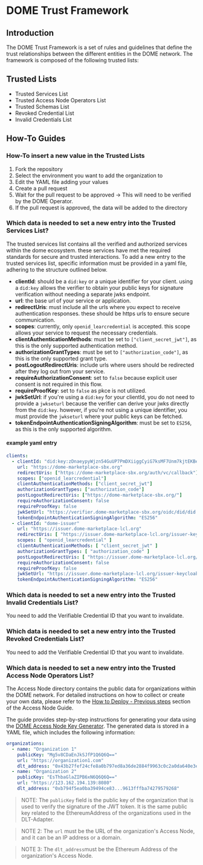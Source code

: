 # DOME Trust Framework

## Introduction

The DOME Trust Framework is a set of rules and guidelines that define the trust relationships between the different entities in the DOME network. The framework is composed of the following trusted lists:

## Trusted Lists
* Trusted Services List
* Trusted Access Node Operators List
* Trusted Schemas List
* Revoked Credential List
* Invalid Credentials List

## How-To Guides

### How-To insert a new value in the Trusted Lists

1. Fork the repository
2. Select the environment you want to add the organization to
3. Edit the YAML file adding your values
4. Create a pull request
5. Wait for the pull request to be approved → This will need to be verified by the DOME Operator.
6. If the pull request is approved, the data will be added to the directory

### Which data is needed to set a new entry into the Trusted Services List?

The trusted services list contains all the verified and authorized services within the dome ecosystem. these services have met the required standards for secure and trusted interactions. To add a new entry to the trusted services list, specific information must be provided in a yaml file, adhering to the structure outlined below.
 
- **clientId**: should be a `did:key` or a unique identifier for your client. using a `did:key` allows the verifier to obtain your public keys for signature verification without needing a separate jwks endpoint.
- **url**: the base url of your service or application.
- **redirectUris**: must include all the urls where you expect to receive authentication responses. these should be https urls to ensure secure communication.
- **scopes**: currently, only `openid_learcredential` is accepted. this scope allows your service to request the necessary credentials.
- **clientAuthenticationMethods**: must be set to `["client_secret_jwt"]`, as this is the only supported authentication method.
- **authorizationGrantTypes**: must be set to `["authorization_code"]`, as this is the only supported grant type.
- **postLogoutRedirectUris**: include urls where users should be redirected after they log out from your service.
- **requireAuthorizationConsent**: set to `false` because explicit user consent is not required in this flow.
- **requireProofKey**: set to `false` as pkce is not utilized.
- **jwkSetUrl**: if you're using a `did:key` for your clientId, you do not need to provide a `jwkseturl` because the verifier can derive your jwks directly from the `did:key`. however, if you're not using a unique identifier, you must provide the `jwkseturl` where your public keys can be fetched.
- **tokenEndpointAuthenticationSigningAlgorithm**: must be set to `ES256`, as this is the only supported algorithm.

#### example yaml entry

```yaml
clients:
  - clientId: "did:key:zDnaeypyWjzn54GuUP7PmDXiiggCyiG7ksMF7Unm7kjtEKBez"
    url: "https://dome-marketplace-sbx.org"
    redirectUris: ["https://dome-marketplace-sbx.org/auth/vc/callback"]
    scopes: ["openid_learcredential"]
    clientAuthenticationMethods: ["client_secret_jwt"]
    authorizationGrantTypes: ["authorization_code"]
    postLogoutRedirectUris: ["https://dome-marketplace-sbx.org/"]
    requireAuthorizationConsent: false
    requireProofKey: false
    jwkSetUrl: "https://verifier.dome-marketplace-sbx.org/oidc/did/did:key:zDnaeypyWjzn54GuUP7PmDXiiggCyiG7ksMF7Unm7kjtEKBez"
    tokenEndpointAuthenticationSigningAlgorithm: "ES256"
  - clientId: "dome-issuer"
    url: "https://issuer.dome-marketplace-lcl.org"
    redirectUris: [ "https://issuer.dome-marketplace-lcl.org/issuer-keycloak/realms/CredentialIssuer/broker/vc/endpoint" ]
    scopes: [ "openid_learcredential" ]
    clientAuthenticationMethods: [ "client_secret_jwt" ]
    authorizationGrantTypes: [ "authorization_code" ]
    postLogoutRedirectUris: [ "https://issuer.dome-marketplace-lcl.org/issuer-keycloak" ]
    requireAuthorizationConsent: false
    requireProofKey: false
    jwkSetUrl: "https://issuer.dome-marketplace-lcl.org/issuer-keycloak/realms/CredentialIssuer/protocol/openid-connect/certs"
    tokenEndpointAuthenticationSigningAlgorithm: "ES256"
```

### Which data is needed to set a new entry into the Trusted Invalid Credentials List?

You need to add the Verifiable Credential ID that you want to invalidate.

### Which data is needed to set a new entry into the Trusted Revoked Credentials List?

You need to add the Verifiable Credential ID that you want to invalidate.

### Which data is needed to set a new entry into the Trusted Access Node Operators List?

The Access Node directory contains the public data for organizations within the DOME network.
For detailed instructions on how to collect or create your own data,
please refer to the [How to Deploy - Previous steps](https://github.com/DOME-Marketplace/access-node#previous-steps)
section of the Access Node Guide.

The guide provides step-by-step instructions for generating your data using the 
[DOME Access Node Key Generator](https://dome-marketplace.github.io/dome-crypto-generator/).
The generated data is stored in a YAML file, which includes the following information:
```yaml
organizations:
  - name: "Organization 1"
    publicKey: "Mg5v8CDaEnJkSJfP1Q6Q6Q=="
    url: "https://organization1.com"
    dlt_address: "0x43b27fef24cfe8a0b797ed8a36de2884f9963c0c2a0da640e3ec7ad6cd0c493d"
  - name: "Organization 2"
    publicKey: "EsThbaGlaZIPB6xN6Q6Q6Q=="
    url: "https://123.162.194.139:8080"
    dlt_address: "0xb794f5ea0ba39494ce83...9613fffba74279579268"
```

> NOTE: The `publicKey` field is the public key of the organization that is used to verify the signature of the JWT token. It is the same public key related to the EthereumAddress of the organizations used in the DLT-Adapter.

> NOTE 2: The `url` must be the URL of the organization's Access Node, and it can be an IP address or a domain.

> NOTE 3: The `dlt_address`must be the Ethereum Address of the organization's Access Node.


